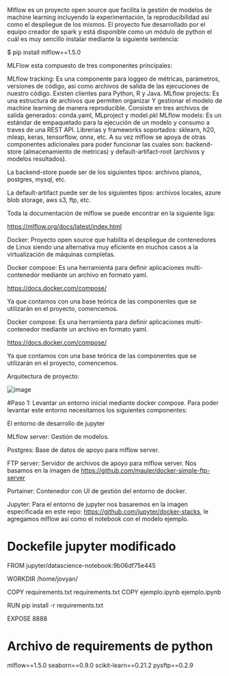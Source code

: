 Mlflow es un proyecto open source que facilita la gestión de modelos de machine learning incluyendo la experimentación, la reproducibilidad así como el despliegue de los mismos. El proyecto fue desarrollado por el equipo creador de spark y está disponible como un módulo de python el cuál es muy sencillo instalar mediante la siguiente sentencia:

$ pip install mlflow==1.5.0


MLFlow esta compuesto de tres componentes principales:

MLflow tracking: Es una componente para loggeo de métricas, parámetros, versiones de código, así como archivos de salida de las ejecuciones de nuestro código. Existen clientes para Python, R y Java.
MLflow projects: Es una estructura de archivos que permiten organizar Y gestionar el modelo de machine learning de manera reproducible. Consiste en tres archivos de salida generados: conda.yaml, MLproject y model.pkl
MLflow models: Es un estándar de empaquetado para la ejecución de un modelo y consumo a traves de una REST API. Librerias y frameworks soportados: sklearn, h20, mleap, keras, tensorflow, onnx, etc.
A su vez mlflow se apoya de otras componentes adicionales para poder funcionar las cuales son: backend-store (almacenamiento de metricas) y default-artifact-root (archivos y modelos resultados).

La backend-store puede ser de los siguientes tipos: archivos planos, postgres, mysql, etc.

La default-artifact puede ser de los siguientes tipos: archivos locales, azure blob storage, aws s3, ftp, etc.

Toda la documentación de mlflow se puede encontrar en la siguiente liga:

https://mlflow.org/docs/latest/index.html

Docker: Proyecto open source que habilita el despliegue de contenedores de Linux siendo una alternativa muy eficiente en muchos casos a la virtualización de máquinas completas.


Docker compose: Es una herramienta para definir aplicaciones multi-contenedor mediante un archivo en formato yaml.

https://docs.docker.com/compose/

Ya que contamos con una base teórica de las componentes que se utilizarán en el proyecto, comencemos.

Docker compose: Es una herramienta para definir aplicaciones multi-contenedor mediante un archivo en formato yaml.

https://docs.docker.com/compose/

Ya que contamos con una base teórica de las componentes que se utilizarán en el proyecto, comencemos.

Arquitectura de proyecto:

![image](https://user-images.githubusercontent.com/30583333/187587363-31f73e8e-ea70-483e-bbdc-fdf55a90e505.png)


#Paso 1: Levantar un entorno inicial mediante docker compose.
Para poder levantar este entorno necesitamos los siguientes componentes:

El entorno de desarrollo de jupyter

MLflow server: Gestión de modelos.

Postgres: Base de datos de apoyo para mlflow server.

FTP server: Servidor de archivos de apoyo para mlflow server. Nos basamos en la imagen de https://github.com/mauler/docker-simple-ftp-server

Portainer: Contenedor con UI de gestión del entorno de docker.

Jupyter: Para el entorno de jupyter nos basaremos en la imagen especificada en este repo: https://github.com/jupyter/docker-stacks, le agregamos mlflow así como el notebook con el modelo ejemplo.

Dockefile jupyter modificado
=
FROM jupyter/datascience-notebook:9b06df75e445

WORKDIR /home/jovyan/

COPY requirements.txt requirements.txt
COPY ejemplo.ipynb ejemplo.ipynb

RUN pip install -r requirements.txt

EXPOSE 8888

Archivo de requirements de python
=
mlflow==1.5.0
seaborn==0.9.0
scikit-learn==0.21.2
pysftp==0.2.9
